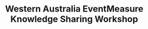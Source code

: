 ---
title: "Western Australia EventMeasure Knowledge Sharing Workshop"
excerpt: "July 28th - 29th 2025 | The University of Western Australia"
excerpt_long: "The EventMeasure knowledge sharing workshop brought together researchers, and technical staff to build skills and share tips for annotating video data using EventMeasure. The workshop aimed to identify areas where groups are consistent, and highlight oppurtunities to standardise methods between groups."
image: /assets/images/media/em-workshop.jpg
share: false
related: false
---